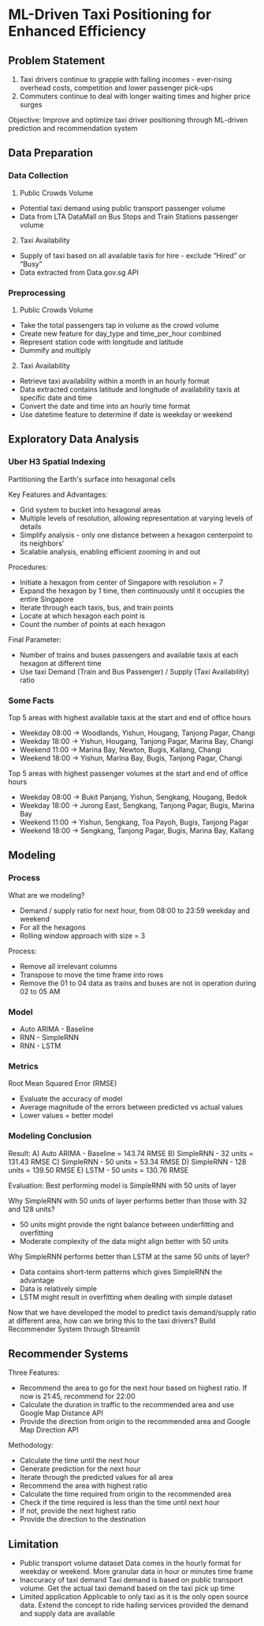 # ML-Driven Taxi Positioning for Enhanced Efficiency

## Problem Statement

1. Taxi drivers continue to grapple with falling incomes - ever-rising overhead costs, competition and lower passenger pick-ups
2. Commuters continue to deal with longer waiting times and higher price surges

Objective: Improve and optimize taxi driver positioning through ML-driven prediction and recommendation system


## Data Preparation
### Data Collection
1. Public Crowds Volume
- Potential taxi demand using public transport passenger volume
- Data from LTA DataMall on Bus Stops and Train Stations passenger volume

2. Taxi Availability
- Supply of taxi based on all available taxis for hire - exclude “Hired” or “Busy”
- Data extracted from Data.gov.sg API

### Preprocessing

1. Public Crowds Volume
- Take the total passengers tap in volume as the crowd volume
- Create new feature for day_type and time_per_hour combined
- Represent station code with longitude and latitude
- Dummify and multiply

2. Taxi Availability
- Retrieve taxi availability within a month in an hourly format
- Data extracted contains latitude and longitude of availability taxis at specific date and time
- Convert the date and time into an hourly time format
- Use datetime feature to determine if date is weekday or weekend

## Exploratory Data Analysis
### Uber H3 Spatial Indexing
Partitioning the Earth's surface into hexagonal cells

Key Features and Advantages:
- Grid system to bucket into hexagonal areas
- Multiple levels of resolution, allowing representation at varying levels of details
- Simplify analysis - only one distance between a hexagon centerpoint to its neighbors’
- Scalable analysis, enabling efficient zooming in and out

Procedures:
- Initiate a hexagon from center of Singapore with resolution = 7
- Expand the hexagon by 1 time, then continuously until it occupies the entire Singapore
- Iterate through each taxis, bus, and train points
- Locate at which hexagon each point is
- Count the number of points at each hexagon

Final Parameter:
- Number of trains and buses passengers and available taxis at each hexagon at different time
- Use taxi Demand (Train and Bus Passenger) / Supply (Taxi Availability) ratio

### Some Facts
Top 5 areas with highest available taxis at the start and end of office hours
- Weekday 08:00 -> Woodlands, Yishun, Hougang, Tanjong Pagar, Changi
- Weekday 18:00 -> Yishun, Hougang, Tanjong Pagar, Marina Bay, Changi
- Weekend 11:00 -> Marina Bay, Newton, Bugis, Kallang, Changi
- Weekend 18:00 -> Yishun, Marina Bay, Bugis, Tanjong Pagar, Changi

Top 5 areas with highest passenger volumes at the start and end of office hours
- Weekday 08:00 -> Bukit Panjang, Yishun, Sengkang, Hougang, Bedok
- Weekday 18:00 -> Jurong East, Sengkang, Tanjong Pagar, Bugis, Marina Bay
- Weekend 11:00 -> Yishun, Sengkang, Toa Payoh, Bugis, Tanjong Pagar
- Weekend 18:00 -> Sengkang, Tanjong Pagar, Bugis, Marina Bay, Kallang

## Modeling
### Process
What are we modeling?
- Demand / supply ratio for next hour, from 08:00 to 23:59 weekday and weekend
- For all the hexagons
- Rolling window approach with size = 3

Process:
- Remove all irrelevant columns
- Transpose to move the time frame into rows
- Remove the 01 to 04 data as trains and buses are not in operation during 02 to 05 AM

### Model
- Auto ARIMA - Baseline
- RNN - SimpleRNN
- RNN - LSTM

### Metrics 
Root Mean Squared Error (RMSE)
- Evaluate the accuracy of model
- Average magnitude of the errors between predicted vs actual values
- Lower values = better model

### Modeling Conclusion
Result:
A) Auto ARIMA - Baseline = 143.74 RMSE
B) SimpleRNN - 32 units = 131.43 RMSE
C) SimpleRNN - 50 units = 53.34 RMSE
D) SimpleRNN - 128 units = 139.50 RMSE
E) LSTM - 50 units = 130.76 RMSE

Evaluation:
Best performing model is SimpleRNN with 50 units of layer

Why SimpleRNN with 50 units of layer performs better than those with 32 and 128 units?
- 50 units might provide the right balance between underfitting and overfitting
- Moderate complexity of the data might align better with 50 units

Why SimpleRNN performs better than LSTM at the same 50 units of layer?
- Data contains short-term patterns which gives SimpleRNN the advantage
- Data is relatively simple
- LSTM might result in overfitting when dealing with simple dataset

Now that we have developed the model to predict taxis demand/supply ratio at different area, how can we bring this to the taxi drivers? Build Recommender System through Streamlit

## Recommender Systems
Three Features:
- Recommend the area to go for the next hour based on highest ratio. If now is 21:45, recommend for 22:00
- Calculate the duration in traffic to the recommended area and use Google Map Distance API
- Provide the direction from origin to the recommended area and Google Map Direction API

Methodology:
- Calculate the time until the next hour
- Generate prediction for the next hour
- Iterate through the predicted values for all area
- Recommend the area with highest ratio
- Calculate the time required from origin to the recommended area
- Check if the time required is less than the time until next hour
- If not, provide the next highest ratio
- Provide the direction to the destination

## Limitation
- Public transport volume dataset
Data comes in the hourly format for weekday or weekend. More granular data in hour or minutes time frame
- Inaccuracy of taxi demand
Taxi demand is based on public transport volume. Get the actual taxi demand based on the taxi pick up time
- Limited application
Applicable to only taxi as it is the only open source data. Extend the concept to ride hailing services provided the demand and supply data are available
